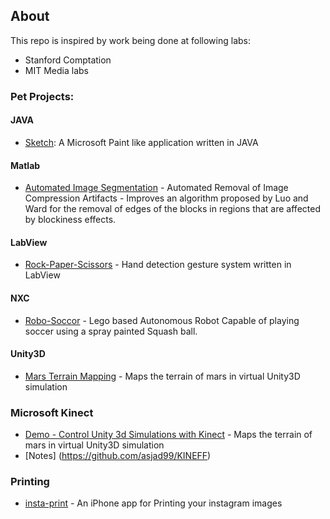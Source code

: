 ## About

This repo is inspired by work being done at following labs: 
  - Stanford Comptation 
  - MIT Media labs 

### Pet Projects: 

#### JAVA 
- [Sketch](https://github.com/asjad99/Sketch): A Microsoft Paint like application written in JAVA 

#### Matlab 
- [Automated Image Segmentation](https://github.com/asjad99/Image-Processing) - Automated Removal of Image Compression Artifacts - Improves an algorithm proposed by Luo and Ward for the removal of edges of the blocks in regions that are affected by blockiness effects.

#### LabView 
- [Rock-Paper-Scissors](https://github.com/asjad99/Rock-Paper-Scissors-) - Hand detection gesture system written in LabView   

#### NXC 
- [Robo-Soccor](https://github.com/asjad99/Robot-Soccer-) - Lego based Autonomous Robot Capable of playing soccer using a spray painted Squash ball.

#### Unity3D 
- [Mars Terrain Mapping](https://github.com/asjad99/mars_pathfinder_robot) - Maps the terrain of mars in virtual Unity3D simulation 

### Microsoft Kinect 
- [Demo - Control Unity 3d Simulations with Kinect](https://www.youtube.com/watch?v=8mTGT6XH7J0) - Maps the terrain of mars in virtual Unity3D simulation 
- [Notes] (https://github.com/asjad99/KINEFF) 
### Printing
- [insta-print](https://github.com/asjad99/InstaPrint) - An iPhone app for Printing your instagram images 
